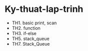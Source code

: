 # Ky-thuat-lap-trinh
- TH1. basic print, scan
- TH2. function
- TH3. if-else
- TH5. stack_queue
- TH7. Stack_Queue
